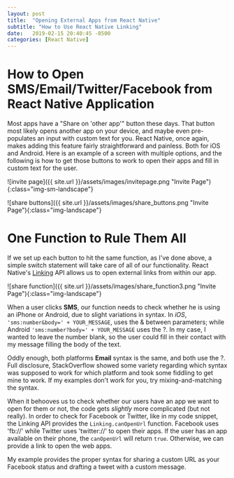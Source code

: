 ```yaml
---
layout: post
title:  "Opening External Apps from React Native"
subtitle: "How to Use React Native Linking"
date:   2019-02-15 20:40:45 -0500
categories: [React Native]
---
```


# How to Open SMS/Email/Twitter/Facebook from React Native Application

Most apps have a "Share on 'other app'" button these days. That button most likely opens another app on your device, and maybe even pre-populates an input with custom text for you. React Native, once again, makes adding this feature fairly straightforward and painless. Both for iOS and Android. Here is an example of a screen with multiple options, and the following is how to get those buttons to work to open their apps and fill in custom text for the user.

![invite page]({{ site.url }}/assets/images/invitepage.png "Invite Page"){:class="img-sm-landscape"}

![share buttons]({{ site.url }}/assets/images/share_buttons.png "Invite Page"){:class="img-landscape"}

# One Function to Rule Them All

If we set up each button to hit the same function, as I've done above, a simple switch statement will take care of all of our functionality. React Native's [Linking](https://facebook.github.io/react-native/docs/linking) API allows us to open external links from within our app. 

![share function]({{ site.url }}/assets/images/share_function3.png "Invite Page"){:class="img-landscape"}

When a user clicks **SMS**, our function needs to check whether he is using an iPhone or Android, due to slight variations in syntax. In *iOS*,  `'sms:number&body=' + YOUR_MESSAGE`, uses the & between parameters; while Android `'sms:number?body=' + YOUR_MESSAGE` uses the ?. In my case, I wanted to leave the number blank, so the user could fill in their contact with my message filling the body of the text. 

Oddly enough, both platforms **Email** syntax is the same, and both use the ?. Full disclosure, StackOverflow showed some variety regarding which syntax was supposed to work for which platform and took some fiddling to get mine to work. If my examples don't work for you, try mixing-and-matching the syntax.

When it behooves us to check whether our users have an app we want to open for them or not, the code gets *slightly* more complicated (but not really). In order to check for Facebook or Twitter, like in my code snippet, the Linking API provides the `Linking.canOpenUrl` function. Facebook uses 'fb://' while Twitter uses 'twitter://' to open their apps. If the user has an app available on their phone, the `canOpenUrl` will return `true`. Otherwise, we can provide a link to open the web apps.

My example provides the proper syntax for sharing a custom URL as your Facebook status and drafting a tweet with a custom message. 




